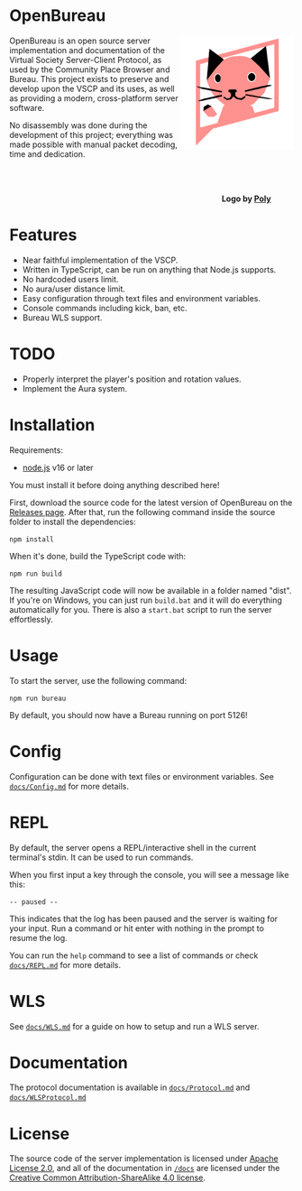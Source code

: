 # OpenBureau
<img align="right" height="200px" src="docs/logo-icon.png">

OpenBureau is an open source server implementation and documentation of the Virtual Society Server-Client Protocol, as used by the Community Place Browser and Bureau. This project exists to preserve and develop upon the VSCP and its uses, as well as providing a modern, cross-platform server software.

No disassembly was done during the development of this project; everything was made possible with manual packet decoding, time and dedication.

<br><br>
<p align="right"><b>Logo by <a href="https://twitter.com/dark_twter">Poly</a>&nbsp;&nbsp;&nbsp;&nbsp;&nbsp;&nbsp;&nbsp;&nbsp;&nbsp;&nbsp;&nbsp;&nbsp;</b></p>

# Features
- Near faithful implementation of the VSCP.
- Written in TypeScript, can be run on anything that Node.js supports.
- No hardcoded users limit.
- No aura/user distance limit.
- Easy configuration through text files and environment variables.
- Console commands including kick, ban, etc.
- Bureau WLS support.

# TODO
- Properly interpret the player's position and rotation values.
- Implement the Aura system.

# Installation
Requirements:
- [node.js](https://nodejs.org) v16 or later

You must install it before doing anything described here!

First, download the source code for the latest version of OpenBureau on the [Releases page](https://github.com/LeadRDRK/OpenBureau/releases). After that, run the following command inside the source folder to install the dependencies:
```
npm install
```
When it's done, build the TypeScript code with:
```
npm run build
```
The resulting JavaScript code will now be available in a folder named "dist". If you're on Windows, you can just run `build.bat` and it will do everything automatically for you. There is also a `start.bat` script to run the server effortlessly.

# Usage
To start the server, use the following command:
```
npm run bureau
```
By default, you should now have a Bureau running on port 5126!

# Config
Configuration can be done with text files or environment variables. See [`docs/Config.md`](docs/Config.md) for more details.

# REPL
By default, the server opens a REPL/interactive shell in the current terminal's stdin. It can be used to run commands.

When you first input a key through the console, you will see a message like this:
```
-- paused --
```
This indicates that the log has been paused and the server is waiting for your input. Run a command or hit enter with nothing in the prompt to resume the log.

You can run the `help` command to see a list of commands or check [`docs/REPL.md`](docs/REPL.md) for more details.

# WLS
See [`docs/WLS.md`](docs/WLS.md) for a guide on how to setup and run a WLS server.

# Documentation
The protocol documentation is available in [`docs/Protocol.md`](docs/Protocol.md) and [`docs/WLSProtocol.md`](docs/WLSProtocol.md)

# License
The source code of the server implementation is licensed under [Apache License 2.0](LICENSE), and all of the documentation in [`/docs`](docs) are licensed under the [Creative Common Attribution-ShareAlike 4.0 license](https://creativecommons.org/licenses/by-sa/4.0).